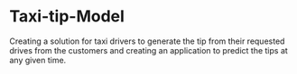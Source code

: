 # Taxi-tip-Model
Creating a solution for taxi drivers to generate the tip from their requested drives from the customers and creating an application to predict the tips at any given time.
